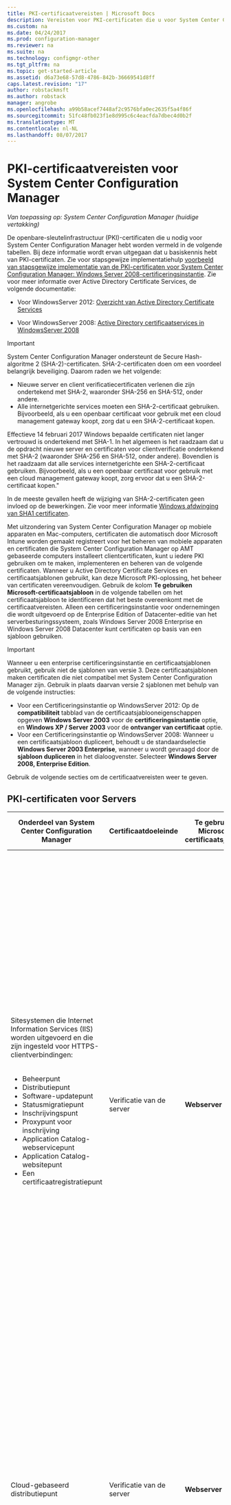```yaml
---
title: PKI-certificaatvereisten | Microsoft Docs
description: Vereisten voor PKI-certificaten die u voor System Center Configuration Manager wellicht vindt.
ms.custom: na
ms.date: 04/24/2017
ms.prod: configuration-manager
ms.reviewer: na
ms.suite: na
ms.technology: configmgr-other
ms.tgt_pltfrm: na
ms.topic: get-started-article
ms.assetid: d6a73e68-57d8-4786-842b-36669541d8ff
caps.latest.revision: "17"
author: robstackmsft
ms.author: robstack
manager: angrobe
ms.openlocfilehash: a99b58acef7448af2c9576bfa0ec2635f5a4f86f
ms.sourcegitcommit: 51fc48fb023f1e8d995c6c4eacfda7dbec4d0b2f
ms.translationtype: MT
ms.contentlocale: nl-NL
ms.lasthandoff: 08/07/2017
---
```

# <a name="pki-certificate-requirements-for-system-center-configuration-manager"></a>PKI-certificaatvereisten voor System Center Configuration Manager

*Van toepassing op: System Center Configuration Manager (huidige vertakking)*

De openbare-sleutelinfrastructuur (PKI)-certificaten die u nodig voor System Center Configuration Manager hebt worden vermeld in de volgende tabellen. Bij deze informatie wordt ervan uitgegaan dat u basiskennis hebt van PKI-certificaten. Zie voor stapsgewijze implementatiehulp [voorbeeld van stapsgewijze implementatie van de PKI-certificaten voor System Center Configuration Manager: Windows Server 2008-certificeringsinstantie](/sccm/core/plan-design/network/example-deployment-of-pki-certificates). Zie voor meer informatie over Active Directory Certificate Services, de volgende documentatie:  

-   Voor WindowsServer 2012: [Overzicht van Active Directory Certificate Services](http://go.microsoft.com/fwlink/p/?LinkId=286744)  

-   Voor WindowsServer 2008: [Active Directory certificaatservices in WindowsServer 2008](http://go.microsoft.com/fwlink/p/?LinkId=115018)  

> [!IMPORTANT]  
> System Center Configuration Manager ondersteunt de Secure Hash-algoritme 2 (SHA-2)-certificaten. SHA-2-certificaten doen om een voordeel belangrijk beveiliging. Daarom raden we het volgende:
> - Nieuwe server en client verificatiecertificaten verlenen die zijn ondertekend met SHA-2, waaronder SHA-256 en SHA-512, onder andere.
> - Alle internetgerichte services moeten een SHA-2-certificaat gebruiken. Bijvoorbeeld, als u een openbaar certificaat voor gebruik met een cloud management gateway koopt, zorg dat u een SHA-2-certificaat kopen.  
>
>Effectieve 14 februari 2017 Windows bepaalde certificaten niet langer vertrouwd is ondertekend met SHA-1. In het algemeen is het raadzaam dat u de opdracht nieuwe server en certificaten voor clientverificatie ondertekend met SHA-2 (waaronder SHA-256 en SHA-512, onder andere). Bovendien is het raadzaam dat alle services internetgerichte een SHA-2-certificaat gebruiken. Bijvoorbeeld, als u een openbaar certificaat voor gebruik met een cloud management gateway koopt, zorg ervoor dat u een SHA-2-certificaat kopen."
>
> In de meeste gevallen heeft de wijziging van SHA-2-certificaten geen invloed op de bewerkingen. Zie voor meer informatie [Windows afdwinging van SHA1 certificaten](http://social.technet.microsoft.com/wiki/contents/articles/32288.windows-enforcement-of-sha1-certificates.aspx).

 Met uitzondering van System Center Configuration Manager op mobiele apparaten en Mac-computers, certificaten die automatisch door Microsoft Intune worden gemaakt registreert voor het beheren van mobiele apparaten en certificaten die System Center Configuration Manager op AMT gebaseerde computers installeert clientcertificaten, kunt u iedere PKI gebruiken om te maken, implementeren en beheren van de volgende certificaten. Wanneer u Active Directory Certificate Services en certificaatsjablonen gebruikt, kan deze Microsoft PKI-oplossing, het beheer van certificaten vereenvoudigen. Gebruik de kolom **Te gebruiken Microsoft-certificaatsjabloon** in de volgende tabellen om het certificaatsjabloon te identificeren dat het beste overeenkomt met de certificaatvereisten. Alleen een certificeringsinstantie voor ondernemingen die wordt uitgevoerd op de Enterprise Edition of Datacenter-editie van het serverbesturingssysteem, zoals Windows Server 2008 Enterprise en Windows Server 2008 Datacenter kunt certificaten op basis van een sjabloon gebruiken.  

> [!IMPORTANT]  
>  Wanneer u een enterprise certificeringsinstantie en certificaatsjablonen gebruikt, gebruik niet de sjablonen van versie 3. Deze certificaatsjablonen maken certificaten die niet compatibel met System Center Configuration Manager zijn. Gebruik in plaats daarvan versie 2 sjablonen met behulp van de volgende instructies:  
>   
>  -   Voor een Certificeringsinstantie op WindowsServer 2012: Op de **compatibiliteit** tabblad van de certificaatsjablooneigenschappen opgeven **Windows Server 2003** voor de **certificeringsinstantie** optie, en **Windows XP / Server 2003** voor de **ontvanger van certificaat** optie.  
> -   Voor een Certificeringsinstantie op WindowsServer 2008: Wanneer u een certificaatsjabloon dupliceert, behoudt u de standaardselectie **Windows Server 2003 Enterprise**, wanneer u wordt gevraagd door de **sjabloon dupliceren** in het dialoogvenster. Selecteer **Windows Server 2008, Enterprise Edition**.  

 Gebruik de volgende secties om de certificaatvereisten weer te geven.  

##  <a name="BKMK_PKIcertificates_for_servers"></a> PKI-certificaten voor Servers  

|Onderdeel van System Center Configuration Manager|Certificaatdoeleinde|Te gebruiken Microsoft-certificaatsjabloon|Specifieke informatie in het certificaat|Hoe het certificaat wordt gebruikt in System Center Configuration Manager|  
|-------------------------------------|-------------------------|-------------------------------------------|---------------------------------------------|----------------------------------------------------------|  
|Sitesystemen die Internet Information Services (IIS) worden uitgevoerd en die zijn ingesteld voor HTTPS-clientverbindingen:<br /><br /> <ul><li>Beheerpunt</li><li>Distributiepunt</li><li>Software-updatepunt</li><li>Statusmigratiepunt</li><li>Inschrijvingspunt</li><li>Proxypunt voor inschrijving</li><li>Application Catalog-webservicepunt</li><li>Application Catalog-websitepunt</li><li>Een certificaatregistratiepunt</li></ul>|Verificatie van de server|**Webserver**|**De waarde voor De waarde voor Enhanced Key Usage** moet de **Verificatie van de server (1.3.6.1.5.5.7.3.1)**.<br /><br /> Als het sitesysteem clientverbindingen van het Internet accepteert, moet de onderwerpnaam of alternatieve naam voor onderwerp de Internet-FQDN-domeinnaam (FQDN) bevatten.<br /><br /> Als het sitesysteem verbindingen van het intranet aanvaardt, worden de onderwerpnaam of alternatieve onderwerpnaam moet bevatten de intranet-FQDN (aanbevolen) of de naam van de computer, afhankelijk van hoe het sitesysteem is ingesteld.<br /><br /> Als het sitesysteem verbindingen van Internet en het intranet aanvaardt, moet zowel de Internet-FQDN en de intranet-FQDN (of computernaam) worden opgegeven met het ampersand (&)-symbool als scheidingsteken tussen beide namen.<br /><br /> **Opmerking:** Wanneer de software-updatepunt clientverbindingen van enkel Internet accepteert, moet het certificaat zowel de Internet-FQDN als de intranet-FQDN bevatten.<br /><br /> Het hash-algoritme SHA-2 wordt ondersteund.<br /><br /> System Center Configuration Manager geeft geen dat maximaal ondersteunde sleutellengte op voor dit certificaat. Raadpleeg uw PKI en IIS-documentatie voor sleutelgrootte gerelateerde problemen voor dit certificaat.|Dit certificaat moet zich in het persoonlijke archief in het certificaatarchief van de computer bevinden.<br /><br /> Dit Webservercertificaat wordt gebruikt om te verifiëren van deze servers naar de client en voor het versleutelen van alle gegevens die tussen de client en deze servers worden overgedragen door middel van Secure Sockets Layer (SSL).|  
|Cloud-gebaseerd distributiepunt|Verificatie van de server|**Webserver**|**De waarde voor De waarde voor Enhanced Key Usage** moet de **Verificatie van de server (1.3.6.1.5.5.7.3.1)**.<br /><br /> Naam van de certificaathouder moet een klant gedefinieerde servicenaam en domeinnaam in een FQDN-indeling bevatten als de algemene naam voor het specifieke exemplaar van het cloud-gebaseerd distributiepunt.<br /><br /> De persoonlijke sleutel moet exporteerbaar zijn.<br /><br /> Het hash-algoritme SHA-2 wordt ondersteund.<br /><br /> Ondersteunde sleutellengten: 2048 bits.|Het servicecertificaat wordt gebruikt om de cloud-gebaseerde distributiepuntservice te verifiëren bij Configuration Manager-clients en alle gegevens te codificeren die tussen hen worden overgedragen met behulp van SSL (Secure Sockets Layer). Dit certificaat moet in een PKCS #12 (Public Key Certificate Standard)-indeling worden geëxporteerd en het wachtwoord moet bekend zijn zodat het kan worden geïmporteerd wanneer u een clouddistributiepunt maakt.<br /><br /> **Opmerking:** Dit certificaat wordt gebruikt in combinatie met de Windows Azure-beheercertificaat. |  
|Sitesysteemservers die Microsoft SQL Server uitvoeren|Verificatie van de server|**Web server**|**De waarde voor De waarde voor Enhanced Key Usage** moet de **Verificatie van de server (1.3.6.1.5.5.7.3.1)**.<br /><br /> De onderwerpnaam moet de volledig gekwalificeerde domeinnaam (FQDN) van intranet bevatten.<br /><br /> Het hash-algoritme SHA-2 wordt ondersteund.<br /><br /> Maximale ondersteunde sleutellengte is 2048 bits.|Dit certificaat moet zich in het persoonlijke archief in het certificaatarchief van de Computer. System Center Configuration Manager kopieert het automatisch naar het archief Vertrouwde personen voor servers in de System Center Configuration Manager-hiërarchie die mogelijk voor vertrouwen met de server moet zorgen.<br /><br /> Deze certificaten worden gebruikt voor verificatie van de server-naar-server.|  
|SQL Server-cluster: Sitesysteemservers die Microsoft SQL Server uitvoeren|Verificatie van de server|**Web server**|**De waarde voor De waarde voor Enhanced Key Usage** moet de **Verificatie van de server (1.3.6.1.5.5.7.3.1)**.<br /><br /> De onderwerpnaam moet de intranet FQDN-naam (Fully Qualified Domain Name) van het cluster bevatten.<br /><br /> De persoonlijke sleutel moet exporteerbaar zijn.<br /><br /> Het certificaat moet een geldigheidsperiode hebben van ten minste twee jaar wanneer u System Center Configuration Manager voor het gebruik van het SQL Server-cluster configureert.<br /><br /> Het hash-algoritme SHA-2 wordt ondersteund.<br /><br /> Maximale ondersteunde sleutellengte is 2048 bits.|Nadat u dit certificaat hebt aangevraagd en geïnstalleerd op een knooppunt van het cluster, exporteert u het certificaat en importeert u het naar ieder extra knooppunt in het SQL Server-cluster.<br /><br /> Dit certificaat moet zich in het persoonlijke archief in het certificaatarchief van de Computer. System Center Configuration Manager kopieert het automatisch naar het archief Vertrouwde personen voor servers in de System Center Configuration Manager-hiërarchie die mogelijk voor vertrouwen met de server moet zorgen.<br /><br /> Deze certificaten worden gebruikt voor verificatie van de server-naar-server.|  
|Sitesysteembewaking voor de volgende sitesysteemrollen:<br /><br /><ul><li>Beheerpunt</li><li>Statusmigratiepunt</li></ul>|Clientverificatie|**Verificatie van werkstation**|**De waarde voor De waarde voor Enhanced Key Usage** moet de **verificatie van de server (1.3.6.1.5.5.7.3.2)**.<br /><br /> Computers moeten een unieke waarde hebben in het veld onderwerpnaam of in het veld alternatieve naam voor onderwerp.<br /><br /> **Opmerking:** Als u meerdere waarden voor de alternatieve onderwerpnaam gebruikt, wordt alleen de eerste waarde gebruikt.<br /><br /> Het hash-algoritme SHA-2 wordt ondersteund.<br /><br /> Maximale ondersteunde sleutellengte is 2048 bits.|Dit certificaat is vereist op de opgenomen systeemservers, zelfs als de System Center Configuration Manager-client is niet geïnstalleerd. Deze instelling kunt de status van deze sitesysteemrollen worden bewaakt en gemeld aan de site.<br /><br /> Het certificaat voor deze sitesystemen moet zich bevinden in het persoonlijke archief van het certificaatarchief van de Computer.|  
|Servers met System Center Configuration Manager beleidsmodule met de rolservice registratieservice voor netwerkapparaten|Clientverificatie|**Verificatie van werkstation**|**De waarde voor De waarde voor Enhanced Key Usage** moet de **verificatie van de server (1.3.6.1.5.5.7.3.2)**.<br /><br /> Er zijn geen specifieke vereisten voor het certificaat onderwerp of SAN Subject Alternative Name (). U kunt hetzelfde certificaat gebruiken voor meerdere servers waarop de Network Device Enrollment Service wordt uitgevoerd.<br /><br /> Hash-algoritmen SHA-2 en SHA-3 worden ondersteund.<br /><br /> Ondersteunde sleutellengten: 1024 bits en 2048 bits.||  
|Sitesystemen die u een distributiepunt geïnstalleerd hebben|Clientverificatie|**Verificatie van werkstation**|**De waarde voor De waarde voor Enhanced Key Usage** moet de **verificatie van de server (1.3.6.1.5.5.7.3.2)**.<br /><br /> Er zijn geen specifieke vereisten voor het certificaat onderwerp of SAN Subject Alternative Name (). U kunt hetzelfde certificaat gebruiken voor meerdere distributiepunten. Het is echter een goed idee om te gebruiken een ander certificaat voor elk distributiepunt.<br /><br /> De persoonlijke sleutel moet exporteerbaar zijn.<br /><br /> Het hash-algoritme SHA-2 wordt ondersteund.<br /><br /> Maximale ondersteunde sleutellengte is 2048 bits.|Dit certificaat heeft twee doeleinden:<br /><br /><ul><li>Hiermee verifieert het distributiepunt naar een HTTPS-beheerpunt voordat het distributiepunt statusberichten verzendt.</li><li>Wanneer de **PXE-ondersteuning inschakelen voor clients** distributiepuntoptie is geselecteerd, wordt het certificaat verzonden naar computers. Als u takenreeksen in het implementatieproces van het besturingssysteem Clientacties zoals clientbeleid ophalen of verzenden van inventarisgegevens bevatten, kunnen de clientcomputers tijdens de implementatie van het besturingssysteem verbinding maken met een HTTPS-beheerpunt.</li></ul> Dit certificaat wordt alleen gebruikt voor de duur van het implementatieproces van het besturingssysteem en wordt niet op de client geïnstalleerd. Omdat het tijdelijk wordt gebruikt, kan hetzelfde certificaat voor ieder implementatieproces van besturingssystemen worden gebruikt als u geen meerdere clientcertificaten wilt gebruiken.<br /><br /> Dit certificaat moet in een Public Key Certificate Standard (PKCS #12) indeling worden geëxporteerd. Het wachtwoord moet bekend zijn zodat deze kan worden geïmporteerd in de eigenschappen van het distributiepunt.<br /><br /> **Opmerking:** De vereisten voor dit certificaat zijn hetzelfde als het clientcertificaat voor installatiekopieën die besturingssystemen implementeren. U kunt hetzelfde certificaatbestand gebruiken omdat de vereisten dezelfde zijn.|  
|Out-of-band-servicepunt|AMT-inrichting|**Webserver** (gewijzigd)|**Enhanced Key Usage** waarde moet bevatten **Serververificatie (1.3.6.1.5.5.7.3.1)** en de volgende object-id: **2.16.840.1.113741.1.2.3**.<br /><br /> Het veld onderwerpnaam moet de FQDN-naam van de server die als host voor de out-of-band-servicepunt fungeert bevatten.<br /><br /> **Opmerking:** De AMT-inrichting object-id 2.16.840.1.113741.1.2.3 mogelijk geen ondersteuning voor een AMT-inrichtingscertificaat die u bij een externe Certificeringsinstantie in plaats van uw eigen interne Certificeringsinstantie aanvraagt. U kunt ook de volgende tekstreeks als een kenmerk van de organisatie-eenheid (OE) in de onderwerpnaam van het certificaat opgeven: **Intel(R) Clientinstallatiecertificaat**. U moet de exacte tekstreeks in het Engels, met hetzelfde hoofdlettergebruik, zonder punt achteraan, en naast de FQDN-naam van de server die als host fungeert voor de out-of-band-servicepunt.<br /><br /> Ondersteunde sleutellengten: 1024 en 2048. Voor AMT 6.0 en latere versies wordt de sleutellengte van 4096 bits ook ondersteund.|Dit certificaat is in het persoonlijke archief in het certificaatarchief van de Computer van de sitesysteemserver out-of-band-service.<br /><br /> Dit certificaat voor AMT-inrichting wordt gebruikt om computers voorbereiden voor out-of-band-beheer.<br /><br /> U moet dit certificaat aanvragen bij een Certificeringsinstantie die AMT-inrichtingscertificaten. De BIOS-extensie voor de Intel AMT gebaseerde computers moet worden ingesteld met de vingerafdruk van het basiscertificaat (ook wel de certificaat-hash genoemd) voor dit inrichtingscertificaat.<br /><br /> VeriSign is een typisch voorbeeld van een externe Certificeringsinstantie die AMT-inrichtingscertificaten biedt, maar u kunt ook uw eigen interne Certificeringsinstantie gebruiken.<br /><br /> Installeer het certificaat op de server die als host fungeert voor de out-of-band servicepunt, moet kunnen zijn gekoppeld aan basis-CA van het certificaat. (Het basiscertificaat en tussenliggende certificaat voor VeriSign worden standaard geïnstalleerd wanneer Windows wordt geïnstalleerd.)|  
|Sitesysteemserver die de Microsoft Intune-connector wordt uitgevoerd|Clientverificatie|Niet van toepassing: Dit certificaat wordt automatisch gemaakt door Intune.|**Enhanced Key Usage** waarde bevat **clientverificatie (1.3.6.1.5.5.7.3.2)**.<br /><br /> Drie aangepaste extensies identificatie een unieke van de klant Intune-abonnement.<br /><br /> De sleutelgrootte is 2048 bits en gebruikt het hash-algoritme SHA-1.<br /><br /> **Opmerking:** U kunt deze instellingen niet wijzigen. Deze informatie is uitsluitend ter informatie bedoeld.|Dit certificaat wordt automatisch aangevraagd en geïnstalleerd naar de Configuration Manager-database wanneer u zich op Microsoft Intune abonneert. Wanneer u de Microsoft Intune-connector installeert, wordt dit certificaat geïnstalleerd op de sitesysteemserver die de Microsoft Intune-connector uitvoert. Het is in het certificaatarchief van de Computer geïnstalleerd.<br /><br /> Dit certificaat wordt gebruikt voor verificatie van de Configuration Manager-hiërarchie naar Microsoft Intune via de Microsoft Intune-connector. Voor alle gegevens die worden overgebracht tussen deze twee wordt SSL (Secure Sockets Layer) gebruikt.|  

###  <a name="BKMK_PKIcertificates_for_proxyservers"></a>Proxywebservers voor Internet-gebaseerd clientbeheer  
 Als de site internet-gebaseerd clientbeheer ondersteunt, en u gebruikt een proxywebserver door middel van SSL-bridging voor binnenkomende internetverbindingen, heeft de proxywebserver de certificaatvereisten die zijn opgenomen in de volgende tabel.  

> [!NOTE]  
>  Als u een proxywebserver gebruikt zonder SSL-beëindiging (tunneling), worden er geen extra certificaten vereist op de proxywebserver.  

|Onderdeel van de netwerkinfrastructuur|Certificaatdoeleinde|Te gebruiken Microsoft-certificaatsjabloon|Specifieke informatie in het certificaat|Hoe het certificaat wordt gebruikt in System Center Configuration Manager|  
|--------------------------------------|-------------------------|-------------------------------------------|---------------------------------------------|----------------------------------------------------------|  
|Proxywebserver die clientverbindingen accepteren via internet|Serververificatie en clientverificatie|1. <br />                        **Webserver**<br /><br /> 2. <br />                        **Verificatie van werkstation**|Internet-FQDN in het veld onderwerpnaam of in het veld alternatieve naam voor onderwerp. Als u van Microsoft-certificaatsjablonen gebruikmaakt, is alternatieve naam voor onderwerp beschikbaar voor de werkstationsjabloon alleen.<br /><br /> Het hash-algoritme SHA-2 wordt ondersteund.|Via dit certificaat worden de volgende servers geverifieerd voor internetclients en worden alle tussen de client en deze server door middel van SSL overgedragen gegevens gecodeerd:<br /><br /><ul><li>Beheerpunt op Internet</li><li>Internet-gebaseerd distributiepunt</li><li>Internetgebaseerde software-updatepunt</li></ul> Verificatie van de client wordt gebruikt voor het overbruggen van clientverbindingen tussen de System Center Configuration Manager-clients en de Internet-gebaseerde sitesystemen.|  

##  <a name="BKMK_PKIcertificates_for_clients"></a>PKI-certificaten voor clients  

|Onderdeel van System Center Configuration Manager|Certificaatdoeleinde|Te gebruiken Microsoft-certificaatsjabloon|Specifieke informatie in het certificaat|Hoe het certificaat wordt gebruikt in System Center Configuration Manager|  
|-------------------------------------|-------------------------|-------------------------------------------|---------------------------------------------|----------------------------------------------------------|  
|Windows-clientcomputers|Clientverificatie|**Verificatie van werkstation**|**De waarde voor De waarde voor Enhanced Key Usage** moet de **verificatie van de server (1.3.6.1.5.5.7.3.2)**.<br /><br /> Client-computers moeten een unieke waarde hebben in het veld onderwerpnaam of in het veld alternatieve naam voor onderwerp.<br /><br /> **Opmerking:** Als u meerdere waarden voor de alternatieve onderwerpnaam gebruikt, wordt alleen de eerste waarde gebruikt.<br /><br /> Het hash-algoritme SHA-2 wordt ondersteund.<br /><br /> Maximale ondersteunde sleutellengte is 2048 bits.|Standaard zoekt System Center Configuration Manager naar computercertificaten in het persoonlijke archief in het certificaatarchief van de Computer.<br /><br /> Dit certificaat verifieert de client voor sitesysteemservers die IIS uitvoeren en die zijn ingesteld voor gebruik van HTTPS, met uitzondering van de software-updatepunt en de Application Catalog-websitepunt.|  
|Clients voor mobiele apparaten|Clientverificatie|**Geverifieerde sessie**|**De waarde voor De waarde voor Enhanced Key Usage** moet de **verificatie van de server (1.3.6.1.5.5.7.3.2)**.<br /><br /> SHA-1<br /><br /> Maximale ondersteunde sleutellengte is 2048 bits.<br /><br /> **Opmerkingen:**<br /><br /><ul><li>Deze certificaten moeten zich in de regels DER (Distinguished Encoding) gecodeerde binaire X.509-indeling.</li><li>Met Base64 gecodeerde X.509-indeling wordt niet ondersteund.</li></ul>|Dit certificaat verifieert de client voor mobiele apparaten met de sitesysteemservers waarmee deze, zoals beheerpunten en distributiepunten communiceert.|  
|Installatiekopieën voor de implementatie van besturingssystemen|Clientverificatie|**Verificatie van werkstation**|**De waarde voor De waarde voor Enhanced Key Usage** moet de **verificatie van de server (1.3.6.1.5.5.7.3.2)**.<br /><br /> Er zijn geen specifieke vereisten voor het certificaat onderwerpnaam veld of de naam met alternatieve onderwerp (SAN) en u kunt hetzelfde certificaat gebruiken voor alle installatiekopieën.<br /><br /> De persoonlijke sleutel moet exporteerbaar zijn.<br /><br /> Het hash-algoritme SHA-2 wordt ondersteund.<br /><br /> Maximale ondersteunde sleutellengte is 2048 bits.|Het certificaat wordt gebruikt als takenreeksen in het implementatieproces van het besturingssysteem Clientacties zoals clientbeleid ophalen of verzenden van inventarisgegevens bevatten.<br /><br /> Dit certificaat wordt alleen gebruikt voor de duur van het implementatieproces van het besturingssysteem en wordt niet op de client geïnstalleerd. Omdat het tijdelijk wordt gebruikt, kan hetzelfde certificaat voor ieder implementatieproces van besturingssystemen worden gebruikt als u geen meerdere clientcertificaten wilt gebruiken.<br /><br /> Dit certificaat moet in een Public Key Certificate Standard (PKCS #12) indeling worden geëxporteerd en het wachtwoord moet bekend zijn zodat deze kan worden geïmporteerd in de System Center Configuration Manager-installatiekopieën.<br /><br /> Dit certificaat is tijdelijk voor de takenreeks en niet wordt gebruikt om de client te installeren. Als u een omgeving hebt met alleen HTTPS, moet de client over een geldig certificaat beschikken zodat de client kan communiceren met de site en om ervoor te zorgen dat de implementatie kan doorgaan. De client kan automatisch een certificaat genereren wanneer de client deel van Active Directory uitmaakt, of u een clientcertificaat installeren kunt met behulp van een andere methode.<br /><br /> **Opmerking:** De vereisten voor dit certificaat zijn hetzelfde als het servercertificaat voor sitesystemen waarop een distributiepunt geïnstalleerd. U kunt hetzelfde certificaatbestand gebruiken omdat de vereisten dezelfde zijn.|  
|Mac-clientcomputers|Clientverificatie|Voor System Center Configuration Manager-inschrijving: **Geverifieerde sessie**<br /><br /> Voor de installatie van het certificaat onafhankelijk van System Center Configuration Manager: **Verificatie van werkstation**|**De waarde voor De waarde voor Enhanced Key Usage** moet de **verificatie van de server (1.3.6.1.5.5.7.3.2)**.<br /><br /> Voor System Center Configuration Manager dat een gebruikerscertificaat maakt, de waarde onderwerp van het certificaat wordt automatisch gevuld met de gebruikersnaam van de persoon die de Mac-computer inschrijft.<br /><br /> Voor de installatie van het certificaat dat geen System Center Configuration Manager-inschrijving gebruikt maar een computercertificaat onafhankelijk van System Center Configuration Manager wordt geïmplementeerd, moet de waarde onderwerp van het certificaat uniek zijn. Geef bijvoorbeeld de FQDN van de computer op.<br /><br /> Het veld alternatieve naam voor onderwerp wordt niet ondersteund.<br /><br /> Het hash-algoritme SHA-2 wordt ondersteund.<br /><br /> Maximale ondersteunde sleutellengte is 2048 bits.|Dit certificaat verifieert de Mac-clientcomputer voor de sitesysteemservers waarmee deze, zoals beheerpunten en distributiepunten communiceert.|  
|Linux- en UNIX-clientcomputers|Clientverificatie|**Verificatie van werkstation**|**De waarde voor De waarde voor Enhanced Key Usage** moet de **verificatie van de server (1.3.6.1.5.5.7.3.2)**.<br /><br /> Het veld alternatieve naam voor onderwerp wordt niet ondersteund.<br /><br /> De persoonlijke sleutel moet exporteerbaar zijn.<br /><br /> SHA-2-hash-algoritme wordt ondersteund als het besturingssysteem van de client SHA-2 ondersteunt. Zie voor meer informatie de [over Linux- en UNIX-besturingssystemen die geen ondersteuning voor SHA-256 doen](../../../core/clients/deploy/plan/planning-for-client-deployment-to-linux-and-unix-computers.md#BKMK_NoSHA-256) in sectie [Planning voor clientimplementatie op Linux en UNIX-computers in System Center Configuration Manager](../../../core/clients/deploy/plan/planning-for-client-deployment-to-linux-and-unix-computers.md).<br /><br /> Ondersteunde sleutellengten: 2048 bits.<br /><br /> **Opmerking:** Deze certificaten moeten zich in de regels DER (Distinguished Encoding) gecodeerde binaire X.509-indeling. Met Base64 gecodeerde X.509-indeling wordt niet ondersteund.|Dit certificaat verifieert de Linus- of UNIX-clientcomputer voor de sitesysteemservers waarmee deze, zoals beheerpunten en distributiepunten communiceert. U moet dit certificaat in een PKCS#12-indeling (PKCS: Public Key Certificate Standard) exporteren en het wachtwoord bekendmaken, zodat u aan dit aan de client kunt opgeven wanneer u het PKI-certificaat opgeeft.<br /><br /> Zie voor meer informatie de [plannen voor beveiliging en certificaten voor Linux en UNIX-Servers](../../../core/clients/deploy/plan/planning-for-client-deployment-to-linux-and-unix-computers.md#BKMK_SecurityforLnU) in sectie [Planning voor clientimplementatie op Linux en UNIX-computers in System Center Configuration Manager](../../../core/clients/deploy/plan/planning-for-client-deployment-to-linux-and-unix-computers.md).|  
|CA-basiscertificaten (CA:Certification Authority) voor de volgende scenario's:<br /><br /><ul><li>Implementatie van besturingssystemen</li><li>Inschrijving van mobiele apparaten</li><li>RADIUS-serververificatie voor op Intel AMT gebaseerde computers</li><li> Verificatie van clientcertificaten</li></ul>|Certificaatketen naar een vertrouwde bron|Niet van toepassing.|Standaard-CA-basiscertificaat.|U moet voorzien in het CA-basiscertificaat wanneer clients de certificaten van de communicerende server moeten koppelen aan een vertrouwde bron. Dit is van toepassing in de volgende scenario's:<br /><br /><ul><li>Wanneer u een besturingssysteem implementeert en takenreeksen uitvoert die de clientcomputer verbinding met een beheerpunt dat is ingesteld voor gebruik van HTTPS.</li><li>Wanneer u een mobiel apparaat om te worden beheerd door System Center Configuration Manager inschrijven.</li><li>Wanneer u 802. 1 X-verificatie gebruiken voor AMT-gebaseerde computers en u wilt opgeven van een bestand voor het basiscertificaat van de RADIUS-server.</li></ul> Bovendien moet het basiscertificaat voor clients worden opgegeven als de clientcertificaten zijn uitgegeven door een andere CA-hiërarchie dan de CA-hiërarchie die het beheer uitgegeven certificaat verwijzen.|  
|Op Intel AMT gebaseerde computers|Verificatie van de server.|**Webserver** (gewijzigd)<br /><br /> U moet de onderwerpnaam configureren voor **op basis van Active Directory-informatie samenstellen**, en selecteer vervolgens **algemene naam** voor de **indeling van de onderwerpnaam**.<br /><br /> U moet de machtigingen **lezen** en **inschrijven** machtigingen aan de universele beveiligingsgroep die u in de onderdeeleigenschappen voor buiten-bandbeheer opgeeft.|**De waarde voor De waarde voor Enhanced Key Usage** moet de **Verificatie van de server (1.3.6.1.5.5.7.3.1)**.<br /><br /> De onderwerpnaam moet de FQDN-naam van de AMT-gebaseerde computer, die automatisch wordt voorzien vanuit Active Directory Domain Services bevatten.|Dit certificaat is in het niet-vluchtige RAM-geheugen van de management controller in de computer en kan niet worden weergegeven in de gebruikersinterface van Windows.<br /><br /> Elke op Intel AMT gebaseerde computer vraagt om dit certificaat tijdens AMT-inrichting en voor daaropvolgende updates. Als u AMT-inrichtingsgegevens van deze computers verwijdert, wordt dit certificaat ingetrokken.<br /><br /> Wanneer dit certificaat op Intel AMT gebaseerde computers is geïnstalleerd, wordt de certificaatketen voor de basis-CA tevens geïnstalleerd. AMT-gebaseerde computers kunnen geen ondersteuning voor CA-certificaten met een grotere sleutellengte dan 2048 bits.<br /><br /> Nadat het certificaat op Intel AMT gebaseerde computers is geïnstalleerd, wordt dit certificaat verifieert de AMT-gebaseerde computers op de sitesysteemserver out-of-band-service en voor computers waarop de out-of-band-beheerconsole wordt uitgevoerd en codeert alle tussen hen met behulp van Transport Layer Security (TLS) overgedragen gegevens.|  
|Intel AMT 802. 1X-clientcertificaat|Clientverificatie|**Verificatie van werkstation**<br /><br /> U moet de onderwerpnaam voor instellen **op basis van Active Directory-informatie samenstellen**, selecteer **algemene naam** voor de **indeling van de onderwerpnaam**, de DNS-naam wissen en selecteer vervolgens de UPN (User Principal Name) voor de alternatieve onderwerpnaam.<br /><br /> U moet verlenen aan de universele beveiligingsgroep dat u in de onderdeeleigenschappen voor buiten-bandbeheer opgeeft **lezen** en **inschrijven** machtigingen voor deze certificaatsjabloon.|**De waarde voor De waarde voor Enhanced Key Usage** moet de **verificatie van de server (1.3.6.1.5.5.7.3.2)**.<br /><br /> Het veld onderwerpnaam moet de FQDN-naam van de AMT-gebaseerde computer bevatten en de alternatieve onderwerpnaam moet de UPN bevatten.<br /><br /> Maximaal ondersteunde sleutellengte: 2048 bits.|Dit certificaat is in het niet-vluchtige RAM-geheugen van de management controller in de computer en kan niet worden weergegeven in de gebruikersinterface van Windows.<br /><br /> Elke op Intel AMT gebaseerde computer dit certificaat tijdens AMT-inrichting kan aanvragen, maar de computer trekt dit certificaat niet wanneer de AMT-Inrichtingsgegevens wordt verwijderd.<br /><br /> Nadat het certificaat op AMT gebaseerde computers is geïnstalleerd, verifieert dit certificaat de op AMT gebaseerde computers naar de RADIUS-server zodat deze kan vervolgens worden geautoriseerd voor toegang tot het netwerk.|  
|Mobiele apparaten die zijn geregistreerd door Microsoft Intune|Clientverificatie|Niet van toepassing: Dit certificaat wordt automatisch gemaakt door Intune.|**Enhanced Key Usage** waarde bevat **clientverificatie (1.3.6.1.5.5.7.3.2)**.<br /><br /> Drie aangepaste extensies is een unieke identificatie van de klant Intune-abonnement.<br /><br /> Gebruikers kunnen de waarde onderwerp van het certificaat opgeven tijdens de inschrijving. Intune biedt echter niet gebruiken voor deze waarde te bepalen welk apparaat.<br /><br /> De sleutelgrootte is 2048 bits en gebruikt het hash-algoritme SHA-1.<br /><br /> **Opmerking:** U kunt deze instellingen niet wijzigen. Deze informatie is uitsluitend ter informatie bedoeld.|Dit certificaat wordt automatisch aangevraagd en geïnstalleerd wanneer geverifieerde gebruikers hun mobiele apparaten inschrijven met Microsoft Intune. Het resulterende certificaat voor het apparaat bevindt zich in het archief Computer en authenticeert het geregistreerde mobiele apparaat bij Intune, zodat deze kan vervolgens worden beheerd.<br /><br /> Vanwege de aangepaste uitbreidingen in het certificaat is authenticatie beperkt tot de Intune-abonnement dat is ingesteld voor de organisatie.|
